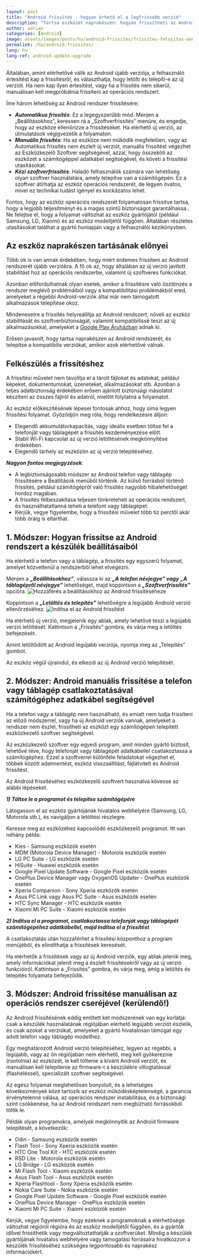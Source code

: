 ```yaml
---
layout: post
title: "Android frissítés - hogyan érhető el a legfrissebb verzió"
description: "Tartsa eszközét naprakészen: hogyan frissítheti az Android rendszert a beállításokból, hogyan frissítheti manuálisan számítógépen keresztül, és hogyan végezhet teljes rendszerfrissítést."
author: adrian
categories: [Android]
image: assets/images/posts/hu/android-frissites/frissites-felujitas-android_kiemelt.webp
permalink: /hu/android-frissites/
lang: hu
lang-ref: android-update-upgrade
---
```


Általában, amint elérhetővé válik az Android újabb verziója, a felhasználó értesítést kap a frissítésről, és választhatja, hogy letölti és telepíti-e az új verziót. Ha nem kap ilyen értesítést, vagy ha a frissítés nem sikerül, manuálisan kell megpróbálnia frissíteni az operációs rendszert.

Íme három lehetőség az Android rendszer frissítésére:

- **_Automatikus frissítés_**: Ez a legegyszerűbb mód. Menjen a „Beállításokhoz”, keressen rá a „Szoftverfrissítés” menüre, és engedje, hogy az eszköze ellenőrizze a frissítéseket. Ha elérhető új verzió, az útmutatások végigvezetik a folyamaton.
- **_Manuális frissítés_**: Ha az eszköze nem működik megfelelően, vagy az Automatikus frissítés nem észlelt új verziót, manuális frissítést végezhet az Eszközkezelő Szoftver segítségével, azzal, hogy összeköti az eszközét a számítógéppel adatkábel segítségével, és követi a frissítési utasításokat.
- **_Kézi szoftverfrissítés_**: Haladó felhasználók számára van lehetőség olyan szoftver használatára, amely telepítve van a számítógépén. Ez a szoftver átírhatja az eszköz operációs rendszerét, de legyen óvatos, mivel ez technikai tudást igényel és kockázatos lehet.

Fontos, hogy az eszköz operációs rendszerét folyamatosan frissítve tartsa, hogy a legjobb teljesítményt és a magas szintű biztonságot garantálhassa.. Ne felejtse el, hogy a folyamat változhat az eszköz gyártójától (például Samsung, LG, Xiaomi) és az eszköz modelljétől függően. Általában részletes utasításokat találhat a gyártó honlapján vagy a felhasználói kézikönyvben.

## Az eszköz naprakészen tartásának előnyei

Több ok is van annak érdekében, hogy miért érdemes frissíteni az Android rendszerét újabb verziókra. A fő ok az, hogy általában az új verzió javított stabilitást hoz az operációs rendszerbe, valamint új szoftveres funkciókat.

Azonban előfordulhatnak olyan esetek, amikor a frissítésre való ösztönzés a rendszer meglévő problémáiból vagy a kompatibilitási problémákból ered, amelyeket a régebbi Android-verziók által már nem támogatott alkalmazások telepítése okoz.

Mindenesetre a frissítés helyreállítja az Android rendszert, növeli az eszköz stabilitását és szoftverbiztonságát, valamint kompatibilissé teszi az új alkalmazásokkal, amelyeket a [Google Play Áruházban]({{site.baseurl}}/hu/play-aruhaz-toltes-hasznalas-telepites-alkalmazasok-jatekok/) adnak ki.

Erősen javasolt, hogy tartsa naprakészen az Android rendszerét, és telepítse a kompatibilis verziókat, amikor azok elérhetővé válnak.

## Felkészülés a frissítéshez

A frissítési művelet nem távolítja el a tárolt fájlokat és adatokat, például képeket, dokumentumokat, üzeneteket, alkalmazásokat stb. Azonban a teljes adatbiztonság érdekében erősen ajánlott biztonsági másolatot készíteni az összes fájlról és adatról, mielőtt folytatná a folyamatot.

Az eszköz előkészítésének lépesei fontosak ahhoz, hogy sima legyen frissítési folyamat. Győződjön meg róla, hogy rendelkezésre álljon:

- Elegendő akkumulátorkapacitás, vagy ideális esetben töltse fel a telefonját vagy táblagépét a frissítés kezdeményezése előtt.
- Stabil Wi-Fi kapcsolat az új verzió letöltésének megkönnyítése érdekében.
- Elegendő tárhely az eszközön az új verzió telepítéséhez.

**_Nagyon fontos megjegyzések_**:

- A legbiztonságosabb módszer az Android telefon vagy táblagép frissítésére a Beállítások menüből történik. Az külső forrásból történő frissítés, például számítógépről való frissítés nagyobb hibalehetőséget hordoz magában.
- A frissítés félbeszakítása teljesen tönkreteheti az operációs rendszert, és használhatatlanná teheti a telefont vagy táblagépet.
- Kérjük, vegye figyelembe, hogy a frissítési művelet több tíz perctől akár több óráig is eltarthat.

## 1. Módszer: Hogyan frissítse az Android rendszert a készülék beállításaiból

Ha elérhető a telefon vagy a táblagép, a frissítés egy egyszerű folyamat, amelyet közvetlenül a rendszerből lehet elvégezni.

Menjen a **_„Beállításokhoz”_**, válassza ki az **_„A telefon névjegye” vagy „A táblagépről névjegye”_** lehetőséget, majd koppintson a **_„Szoftverfrissítés”_** opcióra.
<img alt="Hozzáférés a beállításokhoz az Android frissítéséheze" title="Hozzáférés a beállításokhoz az Android frissítéséheze" loading="lazy" class="article-image large-width-img" src="{{site.baseurl}}/assets/images/posts/hu/android-frissites/hozzaferes-frissites-beallitasok-android.webp">

Koppintson a **_„Letöltés és telepítés”_** lehetőségre a legújabb Android verzió ellenőrzéséhez.
<img alt="Indítsa el az Android frissítést" title="Indítsa el az Android frissítést" loading="lazy" class="article-image large-width-img" src="{{site.baseurl}}/assets/images/posts/hu/android-frissites/android-szoftverfrissites.webp">

Ha elérhető új verzió, megjelenik egy ablak, amely lehetővé teszi a legújabb verzió letöltését. Kattintson a „Frissítés” gombra, és várja meg a letöltés befejezését.

Amint letöltődött az Android legújabb verziója, nyomja meg az „Telepítés” gombot.

Az eszköz végül újraindul, és elkezdi az új Android verzió telepítését.

## 2. Módszer: Android manuális frissítése a telefon vagy táblagép csatlakoztatásával számítógéphez adatkábel segítségével

Ha a telefon vagy a táblagép nem használható, és emiatt nem tudja frissíteni az előző módszerrel, vagy ha új Android verziók vannak, amelyeket a rendszer nem észlel, frissítheti az eszközt egy számítógépen telepített eszközkezelő szoftver segítségével.

Az eszközkezelő szoftver egy egyedi program, amit minden gyártó biztosít, lehetővé téve, hogy telefonját vagy táblagépét adatkábellel csatlakoztassa a számítógéphez. Ezzel a szoftverrel különféle feladatokat végezhet el, többek között adatmentést, eszköz visszaállítást, fájlátvitelt és Android frissítést.

Az Android frissítéséhez eszközkezelő szoftvert használva kövesse az alábbi lépéseket.

**_1) Töltse le a programot és telepítse számítógépére_**

Látogasson el az eszköz gyártójának hivatalos webhelyére (Samsung, LG, Motorola stb.), és navigáljon a letöltési részlegre.

Keresse meg az eszközéhez kapcsolódó eszközkezelő programot. Itt van néhány példa:

- Kies - Samsung eszközök esetén
- MDM (Motorola Device Manager) - Motorola eszközök esetén
- LG PC Suite - LG eszközök esetén
- HiSuite - Huawei eszközök esetén
- Google Pixel Update Software - Google Pixel eszközök esetén
- OnePlus Device Manager vagy OxygenOS Updater - OnePlus eszközök esetén
- Xperia Companion - Sony Xperia eszközök esetén
- Asus PC Link vagy Asus PC Suite - Asus eszközök esetén
- HTC Sync Manager - HTC eszközök esetén
- Xiaomi Mi PC Suite - Xiaomi eszközök esetén

**_2) Indítsa el a programot, csatlakoztassa telefonját vagy táblagépét számítógépéhez adatkábellel, majd indítsa el a frissítést_**

A csatlakoztatás után hozzáférhet a frissítési központhoz a program menüjéből, és elindíthatja a frissítések keresését.

Ha elérhetők a frissítések vagy az új Android verziók, egy ablak jelenik meg, amely információkat jelenít meg a észlelt frissítésekről vagy az új verzió funkcióiról. Kattintson a „Frissítés” gombra, és várja meg, amíg a letöltés és telepítés folyamata befejeződik.

## 3. Módszer: Android frissítése manuálisan az operációs rendszer cseréjével (kerülendő!)

Az Android frissítésének eddig említett két módszerének van egy korlátja: csak a készülék használatának régiójában elérhető legújabb verziót észlelik, és csak azokat a verziókat, amelyeket a gyártó hivatalosan támogat egy adott telefon vagy táblagép modellhez.

Egy meghatározott Android verzió telepítéséhez, legyen az régebbi, a legújabb, vagy az ön régiójában nem elérhető, meg kell gyökereznie (rootolnia) az eszközét, le kell töltenie a kívánt Android verziót, és manuálisan kell telepítenie az firmware-t a készülékre villogtatással (flasheléssel), specializált szoftver segítségével.

Az egész folyamat meglehetősen bonyolult, és a lehetséges következmények közé tartozik az eszköz működésképtelenségé, a garancia érvénytelenné válása, az operációs rendszer instabilitása, és a biztonsági szint csökkenése, ha az Android rendszert nem megbízható forrásokból töltik le.

Példák olyan programokra, amelyek megkönnyítik az Android firmware telepítését, a következők:

- Odin - Samsung eszközök esetén
- Flash Tool - Sony Xperia eszközök esetén
- HTC One Tool Kit - HTC eszközök esetén
- RSD Lite - Motorola eszközök esetén
- LG Bridge - LG eszközök esetén
- Mi Flash Tool - Xiaomi eszközök esetén
- Asus Flash Tool - Asus eszközök esetén
- Xperia Flashtool - Sony Xperia eszközök esetén
- Nokia Care Suite - Nokia eszközök esetén
- Google Pixel Update Software - Google Pixel eszközök esetén
- OnePlus Device Manager - OnePlus eszközök esetén
- Xiaomi Mi PC Suite - Xiaomi eszközök esetén

Kérjük, vegye figyelembe, hogy ezeknek a programoknak a elérhetősége változhat régióról régióra és az eszköz modelljétől függően, és a gyártók idővel frissíthetik vagy megváltoztathatják a szoftverüket. Mindig a készülék gyártójának hivatalos webhelyére vagy támogatási forrásaira hivatkozzon a készülék frissítéséhez szükséges legpontosabb és naprakész információkért.
